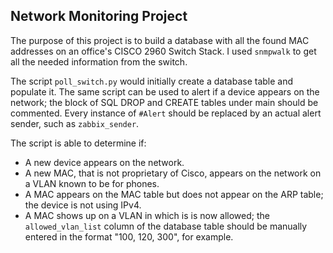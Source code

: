 ## Network Monitoring Project
 
The purpose of this project is to build a database with all the found MAC addresses on an office's CISCO 2960 Switch Stack. I used `snmpwalk` to get all the needed information from the switch.

The script `poll_switch.py` would initially create a database table and populate it. The same script can be used to alert if a device appears on the network; the block of SQL DROP and CREATE tables under main should be commented. Every instance of `#Alert` should be replaced by an actual alert sender, such as `zabbix_sender`.

The script is able to determine if:

* A new device appears on the network.
* A new MAC, that is not proprietary of Cisco, appears on the network on a VLAN known to be for phones.
* A MAC appears on the MAC table but does not appear on the ARP table; the device is not using IPv4.
* A MAC shows up on a VLAN in which is is now allowed; the `allowed_vlan_list` column of the database table should be manually entered in the format "100, 120, 300", for example.
